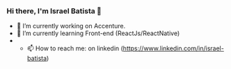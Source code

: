 ### Hi there, I'm Israel Batista 👋
- 🔭 I’m currently working on Accenture.
- 🌱 I’m currently learning Front-end (ReactJs/ReactNative)
- - 📫 How to reach me: on linkedin (https://www.linkedin.com/in/israel-batista)
<!--
**Israelfer/Israelfer** is a ✨ _special_ ✨ repository because its `README.md` (this file) appears on your GitHub profile.

Here are some ideas to get you started:

- 🔭 I’m currently working on ...
- 🌱 I’m currently learning Front-end (react)
- 👯 I’m looking to collaborate on ...
- 🤔 I’m looking for help with ...
- 💬 Ask me about ...
- 📫 How to reach me: ...
- 😄 Pronouns: ...
- ⚡ Fun fact: ...
-->
